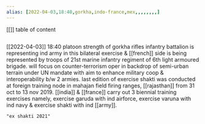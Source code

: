 ```yaml
---
alias: [2022-04-03,18:40,gorkha,indo-france,mex,,,,,,,,]
---
```

[[]]
table of content
```toc
```

[[2022-04-03]] 18:40
platoon strength of gorkha rifles infantry battalion is representing  ind army in this bilateral exercise & [[french]] side is being represented by troops of 21st marine infantry regiment of 6th light armoured brigade.
will focus on counter-terrorism oper in backdrop of semi-urban terrain under UN mandate with aim to enhance military coop & interoperability b/w 2 armies.
last edition of exercise shakti was conducted at foreign training node in mahajan field firing ranges, [[rajasthan]] from 31 oct to 13 nov 2019.
[[india]] & [[france]] carry out 3 biennial training exercises namely, exercise garuda with  ind airforce, exercise varuna with  ind navy & exercise shakti with  ind [[army]].
```query
"ex shakti 2021"
```